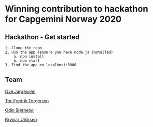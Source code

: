 # Winning contribution to hackathon for Capgemini Norway 2020
## Hackathon - Get started
	1. Clone the repo
	2. Run the app (ensure you have node.js installed)
		a. npm install
		b. npm start
	3. Find the app on localhost:3000

## Team
[Ove Jørgensen](www.github.com/ovejorgensen)

[Tor-Fredrik Torgersen](www.github.com/TTorgersen)

[Odin Bjørnebo](www.github.com/TheseusDeus)

[Brynjar Ulriksen](www.github.com/BrynjarUlriksen)
